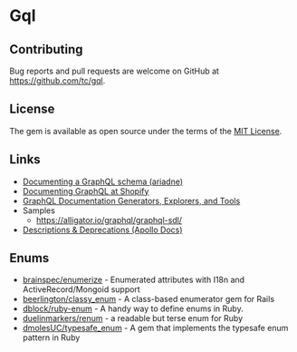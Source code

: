 # Gql

## Contributing

Bug reports and pull requests are welcome on GitHub at https://github.com/tc/gql.

## License

The gem is available as open source under the terms of the [MIT License](https://opensource.org/licenses/MIT).

## Links

- [Documenting a GraphQL schema (ariadne)](https://ariadne.readthedocs.io/en/0.3.0/documenting-schema.html#)
- [Documenting GraphQL at Shopify](https://pronovix.com/api-docs-london-2017)
- [GraphQL Documentation Generators, Explorers, and Tools](https://nordicapis.com/graphql-documentation-generators-explorers-and-tools/)
- Samples
  - https://alligator.io/graphql/graphql-sdl/
- [Descriptions & Deprecations (Apollo Docs)](https://www.apollographql.com/docs/graphql-tools/generate-schema/#descriptions--deprecations)

## Enums

- [brainspec/enumerize](https://github.com/brainspec/enumerize) - Enumerated attributes with I18n and ActiveRecord/Mongoid support
- [beerlington/classy_enum](https://github.com/beerlington/classy_enum) - A class-based enumerator gem for Rails
- [dblock/ruby-enum](https://github.com/dblock/ruby-enum) - A handy way to define enums in Ruby.
- [duelinmarkers/renum](https://github.com/duelinmarkers/renum) - a readable but terse enum for Ruby 
- [dmolesUC/typesafe_enum](https://github.com/dmolesUC/typesafe_enum) - A gem that implements the typesafe enum pattern in Ruby
